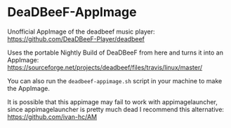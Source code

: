 # DeaDBeeF-AppImage
Unofficial AppImage of the deadbeef music player: https://github.com/DeaDBeeF-Player/deadbeef

Uses the portable Nightly Build of DeaDBeeF from here and turns it into an AppImage: https://sourceforge.net/projects/deadbeef/files/travis/linux/master/

You can also run the `deadbeef-appimage.sh` script in your machine to make the AppImage.

It is possible that this appimage may fail to work with appimagelauncher, since appimagelauncher is pretty much dead I recommend this alternative: https://github.com/ivan-hc/AM

